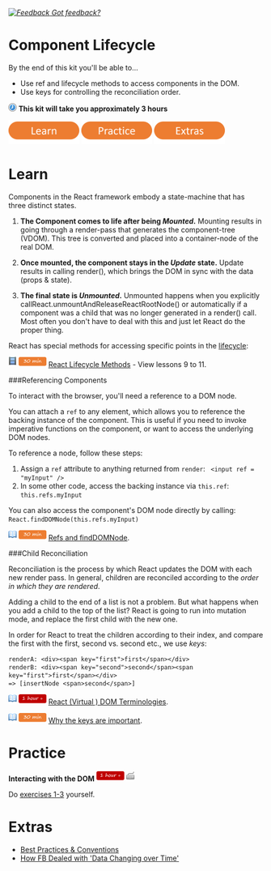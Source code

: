*[![Feedback](https://github.com/wix/server-training-kit/blob/master/assets/feedback.gif) Got feedback?](https://docs.google.com/a/wix.com/forms/d/1T7x-wCSPc5JaE52a6C4xYOu0ZVMKlHVp9TK5cspeCxA/viewform?usp=send_form)*


# Component Lifecycle

By the end of this kit you'll be able to...
- Use ref and lifecycle methods to access components in the DOM.
- Use keys for controlling the reconciliation order.

![](../assets/clock-16.png) **This kit will take you approximately 3 hours**


<a href="#learn"><img src="../assets/btn-learn.png" alt="Learn" height="48" width="140"></img></a>
<a href="#practice"><img src="../assets/btn-practice.png" alt="Practice" height="48" width="140"></img></a>
<a href="#extras"><img src="../assets/btn-extras.png" alt="Extras" height="48" width="140"></img></a>


# Learn

Components in the React framework embody a state-machine that has three distinct states.

1.	**The Component comes to life after being *Mounted*.**
  Mounting results in going through a render-pass that generates the component-tree (VDOM).  This tree is converted and placed into a container-node of the real DOM.

2.	**Once mounted, the component stays in the *Update* state.**
Update results in calling render(), which brings the DOM in sync with the data (props & state).

3.	**The final state is *Unmounted*.**
Unmounted happens when you explicitly callReact.unmountAndReleaseReactRootNode() or automatically if a component was a child that was no longer generated in a render() call. Most often you don't have to deal with this and just let React do the proper thing.

React has special methods for accessing specific points in the [lifecycle](https://pbs.twimg.com/media/B-G3_T8CcAAmTHV.jpg:large):

![](../assets/tag-video.png) ![](../assets/time-30m.png)
[React Lifecycle Methods](https://vimeo.com/channels/797633/103917886) - View lessons 9 to 11.


###Referencing Components

To interact with the browser, you'll need a reference to a DOM node.

You can attach a `ref` to any element, which allows you to reference the backing instance of the component.
This is useful if you need to invoke imperative functions on the component, or want to access the underlying DOM nodes.

To reference a node, follow these steps:

1.	Assign a `ref` attribute to anything returned from `render`:
` <input ref = "myInput" />`
2.	In some other code, access the backing instance via `this.ref`:
`this.refs.myInput`


You can also access the component's DOM node directly by calling:
`React.findDOMNode(this.refs.myInput)`

![](../assets/tag-read.png) ![](../assets/time-30m.png)
[Refs and findDOMNode](https://facebook.github.io/react/docs/more-about-refs.html).


###Child Reconciliation

Reconciliation is the process by which React updates the DOM with each new render pass.
In general, children are reconciled according to the *order in which they are rendered*.

Adding a child to the end of a list is not a problem. But what happens when you add a child to the top of the list?
React is going to run into mutation mode, and replace the first child with the new one.

In order for React to treat the children according to their index, and compare the first with the first, second vs. second etc., we use *keys*:

```
renderA: <div><span key="first">first</span></div>
renderB: <div><span key="second">second</span><span key="first">first</span></div>
=> [insertNode <span>second</span>]
```


![](../assets/tag-read.png) ![](../assets/time-1h.png)
[React (Virtual ) DOM Terminologies](https://facebook.github.io/react/docs/glossary.html).

![](../assets/tag-read.png) ![](../assets/time-30m.png)
[Why the keys are important](http://blog.arkency.com/2014/10/react-dot-js-and-dynamic-children-why-the-keys-are-important/).


# Practice

**Interacting with the DOM** ![](../assets/time-1h.png) ![](../assets/tag-handson.png)

Do [exercises 1-3](http://jamesknelson.com/react-js-by-example-interacting-with-the-dom/) yourself.


# Extras

- [Best Practices & Conventions](https://web-design-weekly.com/2015/01/29/opinionated-guide-react-js-best-practices-conventions/)
- [How FB Dealed with 'Data Changing over Time'](https://www.youtube.com/watch?v=nYkdrAPrdcw&feature=youtu.be&t=1456)
